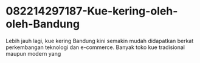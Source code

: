 # 082214297187-Kue-kering-oleh-oleh-Bandung
Lebih jauh lagi, kue kering Bandung kini semakin mudah didapatkan berkat perkembangan teknologi dan e-commerce. Banyak toko kue tradisional maupun modern yang 
